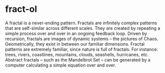 # fract-ol

A fractal is a never-ending pattern. Fractals are infinitely complex patterns that are self-similar across different scales.
They are created by repeating a simple process over and over in an ongoing feedback loop. Driven by recursion, fractals are images of dynamic systems – the pictures of Chaos.
Geometrically, they exist in between our familiar dimensions. Fractal patterns are extremely familiar, since nature is full of fractals.
For instance: trees, rivers, coastlines, mountains, clouds, seashells, hurricanes, etc. Abstract fractals – such as the Mandelbrot Set – can be generated by a computer calculating a simple equation over and over.
